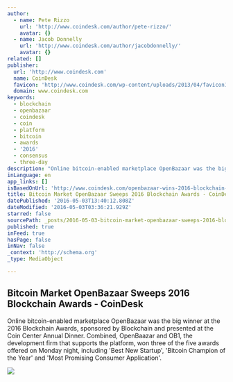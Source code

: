 ```yaml
---
author:
  - name: Pete Rizzo
    url: 'http://www.coindesk.com/author/pete-rizzo/'
    avatar: {}
  - name: Jacob Donnelly
    url: 'http://www.coindesk.com/author/jacobdonnelly/'
    avatar: {}
related: []
publisher:
  url: 'http://www.coindesk.com'
  name: CoinDesk
  favicon: 'http://www.coindesk.com/wp-content/uploads/2013/04/favicon1.ico?1fee9b'
  domain: www.coindesk.com
keywords:
  - blockchain
  - openbazaar
  - coindesk
  - coin
  - platform
  - bitcoin
  - awards
  - '2016'
  - consensus
  - three-day
description: "Online bitcoin-enabled marketplace OpenBazaar was the big winner at the 2016 Blockchain Awards, sponsored by Blockchain and presented at the Coin Center Annual Dinner. Combined, OpenBaazar and OB1, the development firm that supports the platform, won three of the five awards offered on Monday night, including 'Best New Startup', 'Bitcoin Champion of the Year' and 'Most Promising Consumer Application'."
inLanguage: en
app_links: []
isBasedOnUrl: 'http://www.coindesk.com/openbazaar-wins-2016-blockchain-awards/'
title: Bitcoin Market OpenBazaar Sweeps 2016 Blockchain Awards - CoinDesk
datePublished: '2016-05-03T13:40:12.808Z'
dateModified: '2016-05-03T03:36:21.929Z'
starred: false
sourcePath: _posts/2016-05-03-bitcoin-market-openbazaar-sweeps-2016-blockchain-awards-co.md
published: true
inFeed: true
hasPage: false
inNav: false
_context: 'http://schema.org'
_type: MediaObject

---
```

<article style=""><h1>Bitcoin Market OpenBazaar Sweeps 2016 Blockchain Awards - CoinDesk</h1><p>Online bitcoin-enabled marketplace OpenBazaar was the big winner at the 2016 Blockchain Awards, sponsored by Blockchain and presented at the Coin Center Annual Dinner. Combined, OpenBaazar and OB1, the development firm that supports the platform, won three of the five awards offered on Monday night, including 'Best New Startup', 'Bitcoin Champion of the Year' and 'Most Promising Consumer Application'.</p><img src="http://media.coindesk.com/2016/05/gold-star-award-e1462113656136.jpg" /></article>